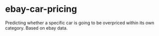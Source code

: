 # ebay-car-pricing
Predicting whether a specific car is going to be overpriced within its own category. Based on ebay data.

